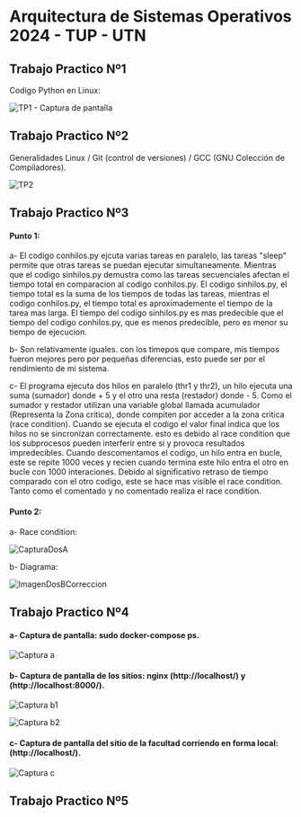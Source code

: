 # Arquitectura de Sistemas Operativos 2024 - TUP - UTN


## Trabajo Practico Nº1

Codigo Python en Linux:

![TP1 - Captura de pantalla](https://github.com/DinoDetzel/ASO2024TPs/assets/140660824/6558092e-fd93-45b0-9d4e-62be6727bd3f)


## Trabajo Practico Nº2

Generalidades Linux / Git (control de versiones) / GCC (GNU Colección de Compiladores).

![TP2](https://github.com/DinoDetzel/ASO2024TPs/assets/140660824/99e4d705-9c4d-4e22-bce7-21e5ced616bb)


## Trabajo Practico Nº3

#### Punto 1:
 
 a- El codigo conhilos.py ejcuta varias tareas en paralelo, las tareas "sleep" permite que otras tareas se puedan ejecutar simultaneamente. Mientras que el codigo sinhilos.py demustra como las tareas secuenciales afectan el tiempo total en comparacion al codigo conhilos.py. El codigo sinhilos.py, el tiempo total es la suma de los tiempos de todas las tareas, mientras el codigo conhilos.py, el tiempo total es aproximademente el tiempo de la tarea mas larga.
El tiempo del codigo sinhilos.py es mas predecible que el tiempo del codigo conhilos.py, que es menos predecible, pero es menor su tiempo de ejecucion. 

b- Son relativamente iguales. con los timepos que compare, mis tiempos fueron mejores pero por pequeñas diferencias, esto puede ser por el rendimiento de mi sistema.

c- El programa ejecuta dos hilos en paralelo (thr1 y thr2), un hilo ejecuta una suma (sumador) donde + 5 y el otro una resta (restador) donde - 5. Como el sumador y restador utilizan una variable global llamada acumulador (Representa la Zona critica), donde compiten por acceder a la zona critica (race condition).
Cuando se ejecuta el codigo el valor final indica que los hilos no se sincronizan correctamente. esto es debido al race condition que los subprocesos pueden interferir entre si y provoca resultados impredecibles.
Cuando descomentamos el codigo, un hilo entra en bucle, este se repite 1000 veces y recien cuando termina este hilo entra el otro en bucle con 1000 interaciones. Debido al significativo retraso de tiempo comparado con el otro codigo, este se hace mas visible el race condition.
Tanto como el comentado y no comentado realiza el race condition.


#### Punto 2:

a- Race condition:

![CapturaDosA](https://github.com/DinoDetzel/ASO2024TPs/assets/140660824/b27c9f24-c7d3-4164-a7ff-285dea25206f)

b- Diagrama:

![ImagenDosBCorreccion](https://github.com/DinoDetzel/ASO2024TPs/assets/140660824/e2557015-f8a8-4089-b133-a4084419eb50)


## Trabajo Practico Nº4

#### a- Captura de pantalla: sudo docker-compose ps.

![Captura a](https://github.com/DinoDetzel/ASO2024TPs/assets/140660824/672d59ba-4d00-4b06-814f-08bbdfd4310b)

#### b- Captura de pantalla de los sitios: nginx (http://localhost/) y (http://localhost:8000/).

![Captura b1](https://github.com/DinoDetzel/ASO2024TPs/assets/140660824/b70a48cf-a76a-43fc-ab5f-84530835003f)

![Captura b2](https://github.com/DinoDetzel/ASO2024TPs/assets/140660824/8063d53f-8594-4eef-80d9-77affb0338a4)

#### c- Captura de pantalla del sitio de la facultad corriendo en forma local: (http://localhost/).

![Captura c](https://github.com/DinoDetzel/ASO2024TPs/assets/140660824/613e6da2-54ae-48f1-ada1-766af7d09fe1)


## Trabajo Practico Nº5

